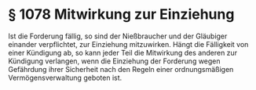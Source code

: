 # § 1078 Mitwirkung zur Einziehung
Ist die Forderung fällig, so sind der Nießbraucher und der Gläubiger einander verpflichtet, zur Einziehung mitzuwirken. Hängt die Fälligkeit von einer Kündigung ab, so kann jeder Teil die Mitwirkung des anderen zur Kündigung verlangen, wenn die Einziehung der Forderung wegen Gefährdung ihrer Sicherheit nach den Regeln einer ordnungsmäßigen Vermögensverwaltung geboten ist.